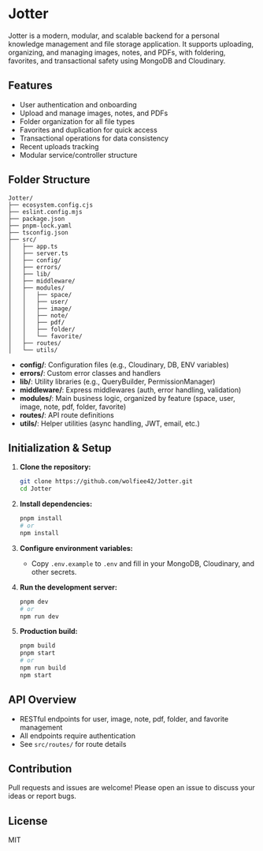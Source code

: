 # Jotter

Jotter is a modern, modular, and scalable backend for a personal knowledge management and file storage application. It supports uploading, organizing, and managing images, notes, and PDFs, with foldering, favorites, and transactional safety using MongoDB and Cloudinary.

## Features

- User authentication and onboarding
- Upload and manage images, notes, and PDFs
- Folder organization for all file types
- Favorites and duplication for quick access
- Transactional operations for data consistency
- Recent uploads tracking
- Modular service/controller structure

## Folder Structure

```
Jotter/
├── ecosystem.config.cjs
├── eslint.config.mjs
├── package.json
├── pnpm-lock.yaml
├── tsconfig.json
├── src/
│   ├── app.ts
│   ├── server.ts
│   ├── config/
│   ├── errors/
│   ├── lib/
│   ├── middleware/
│   ├── modules/
│   │   ├── space/
│   │   ├── user/
│   │   ├── image/
│   │   ├── note/
│   │   ├── pdf/
│   │   ├── folder/
│   │   └── favorite/
│   ├── routes/
│   └── utils/
```

- **config/**: Configuration files (e.g., Cloudinary, DB, ENV variables)
- **errors/**: Custom error classes and handlers
- **lib/**: Utility libraries (e.g., QueryBuilder, PermissionManager)
- **middleware/**: Express middlewares (auth, error handling, validation)
- **modules/**: Main business logic, organized by feature (space, user, image, note, pdf, folder, favorite)
- **routes/**: API route definitions
- **utils/**: Helper utilities (async handling, JWT, email, etc.)

## Initialization & Setup

1. **Clone the repository:**

   ```bash
   git clone https://github.com/wolfiee42/Jotter.git
   cd Jotter
   ```

2. **Install dependencies:**

   ```bash
   pnpm install
   # or
   npm install
   ```

3. **Configure environment variables:**

   - Copy `.env.example` to `.env` and fill in your MongoDB, Cloudinary, and other secrets.

4. **Run the development server:**

   ```bash
   pnpm dev
   # or
   npm run dev
   ```

5. **Production build:**
   ```bash
   pnpm build
   pnpm start
   # or
   npm run build
   npm start
   ```

## API Overview

- RESTful endpoints for user, image, note, pdf, folder, and favorite management
- All endpoints require authentication
- See `src/routes/` for route details

## Contribution

Pull requests and issues are welcome! Please open an issue to discuss your ideas or report bugs.

## License

MIT
